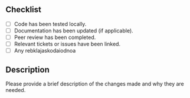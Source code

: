 ## Checklist
- [ ] Code has been tested locally.
- [ ] Documentation has been updated (if applicable).
- [ ] Peer review has been completed.
- [ ] Relevant tickets or issues have been linked.
- [ ] Any rebklajaskodaiodnoa
## Description
Please provide a brief description of the changes made and why they are needed.
